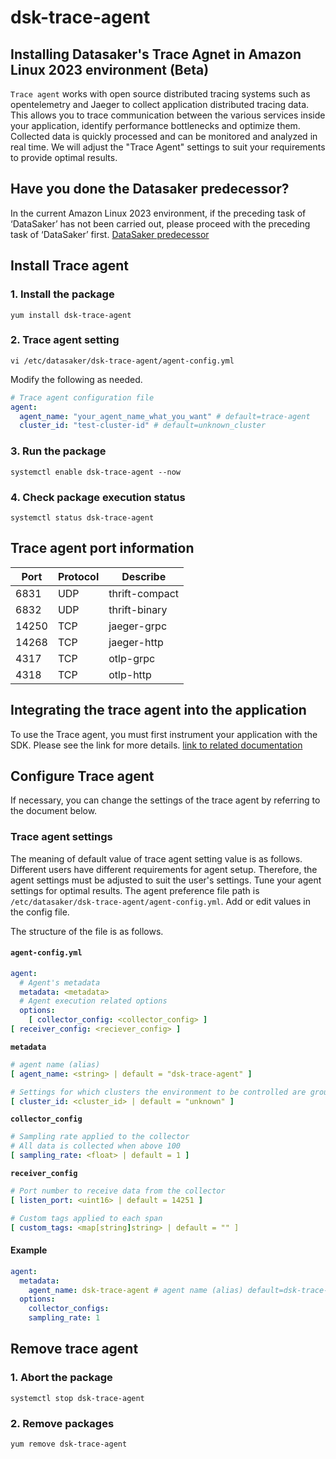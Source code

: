 # dsk-trace-agent

## Installing Datasaker's Trace Agnet in Amazon Linux 2023 environment (Beta)

`Trace agent` works with open source distributed tracing systems such as opentelemetry and Jaeger to collect application distributed tracing data. This allows you to trace communication between the various services inside your application, identify performance bottlenecks and optimize them. Collected data is quickly processed and can be monitored and analyzed in real time. We will adjust the "Trace Agent" settings to suit your requirements to provide optimal results.

## Have you done the Datasaker predecessor?

In the current Amazon Linux 2023 environment, if the preceding task of ‘DataSaker’ has not been carried out, please proceed with the preceding task of ‘DataSaker’ first. [DataSaker predecessor](dsk-trace-agent/en/$%7BPREPARATION\_MANUAL\_KR%7D/)

## Install Trace agent

### 1. Install the package

```shell
yum install dsk-trace-agent
```

### 2. Trace agent setting

```shell
vi /etc/datasaker/dsk-trace-agent/agent-config.yml
```

Modify the following as needed.

```yaml
# Trace agent configuration file
agent:
  agent_name: "your_agent_name_what_you_want" # default=trace-agent
  cluster_id: "test-cluster-id" # default=unknown_cluster
```

### 3. Run the package

```shell
systemctl enable dsk-trace-agent --now
```

### 4. Check package execution status

```shell
systemctl status dsk-trace-agent
```

## Trace agent port information

| Port | Protocol | Describe |
| ----- | -------- | -------------- |
| 6831 | UDP | thrift-compact |
| 6832 | UDP | thrift-binary |
| 14250 | TCP | jaeger-grpc |
| 14268 | TCP | jaeger-http |
| 4317 | TCP | otlp-grpc |
| 4318 | TCP | otlp-http |

## Integrating the trace agent into the application

To use the Trace agent, you must first instrument your application with the SDK. Please see the link for more details. [link to related documentation](https://github.com/datasaker/documentation/tree/main/settings/dsk-trace-agent/Instrumentation)

## Configure Trace agent

If necessary, you can change the settings of the trace agent by referring to the document below.

### Trace agent settings

The meaning of default value of trace agent setting value is as follows. Different users have different requirements for agent setup. Therefore, the agent settings must be adjusted to suit the user's settings. Tune your agent settings for optimal results. The agent preference file path is `/etc/datasaker/dsk-trace-agent/agent-config.yml`. Add or edit values ​​in the config file.

The structure of the file is as follows.

#### `agent-config.yml`

```yaml
agent:
  # Agent's metadata
  metadata: <metadata>
  # Agent execution related options
  options:
    [ collector_config: <collector_config> ]
[ receiver_config: <reciever_config> ]
```

**`metadata`**

```yaml
# agent name (alias)
[ agent_name: <string> | default = "dsk-trace-agent" ]

# Settings for which clusters the environment to be controlled are grouped into
[ cluster_id: <cluster_id> | default = "unknown" ]
```

**`collector_config`**

```yaml
# Sampling rate applied to the collector
# All data is collected when above 100
[ sampling_rate: <float> | default = 1 ]
```

**`receiver_config`**

```yaml
# Port number to receive data from the collector
[ listen_port: <uint16> | default = 14251 ]

# Custom tags applied to each span
[ custom_tags: <map[string]string> | default = "" ]
```

#### Example

```yaml
agent:
  metadata:
    agent_name: dsk-trace-agent # agent name (alias) default=dsk-trace-agent
  options:
    collector_configs:
    sampling_rate: 1
```

## Remove trace agent

### 1. Abort the package

```shell
systemctl stop dsk-trace-agent
```

### 2. Remove packages

```shell
yum remove dsk-trace-agent
```